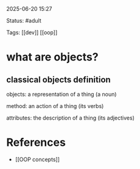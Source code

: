 2025-06-20 15:27

Status: #adult

Tags: [[dev]] [[oop]]

# what are objects?

## classical objects definition

objects: a representation of a thing (a noun)

method: an action of a thing (its verbs)

attributes: the description of a thing (its adjectives)




# References

- [[OOP concepts]]
